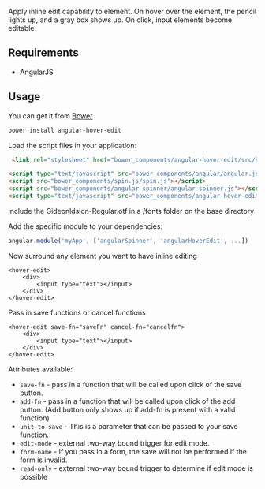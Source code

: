 
Apply inline edit capability to element. On hover over the element, the pencil lights up, and a gray box shows up. On click, input elements become editable.

## Requirements

- AngularJS

## Usage


You can get it from [Bower](http://bower.io/)

```sh
bower install angular-hover-edit
```

Load the script files in your application:

```html
 <link rel="stylesheet" href="bower_components/angular-hover-edit/src/hover-edit.css">

<script type="text/javascript" src="bower_components/angular/angular.js"></script>
<script src="bower_components/spin.js/spin.js"></script>
<script src="bower_components/angular-spinner/angular-spinner.js"></script>
<script type="text/javascript" src="bower_components/angular-hover-edit/src/angular-hover-edit-dx.min.js"></script>
```
include the GideonldsIcn-Regular.otf in a /fonts folder on the base directory

Add the specific module to your dependencies:

```javascript
angular.module('myApp', ['angularSpinner', 'angularHoverEdit', ...])
```

Now surround any element you want to have inline editing

```
<hover-edit>
    <div>
        <input type="text"></input>
    </div>
</hover-edit>
```

Pass in save functions or cancel functions
```
<hover-edit save-fn="saveFn" cancel-fn="cancelfn">
    <div>
        <input type="text"></input>
    </div>
</hover-edit>
```

Attributes available:
* `save-fn` - pass in a function that will be called upon click of the save button.
* `add-fn` - pass in a function that will be called upon click of the add button. (Add button only shows up if add-fn is present with a valid function)
* `unit-to-save` - This is a parameter that can be passed to your save function.
* `edit-mode` - external two-way bound trigger for edit mode.
* `form-name` - If you pass in a form, the save will not be performed if the form is invalid.
* `read-only` - external two-way bound trigger to determine if edit mode is possible